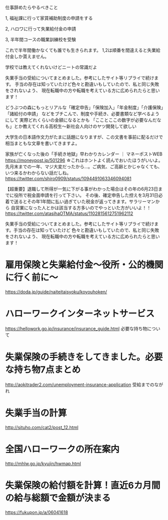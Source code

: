 仕事辞めたらやるべきこと

1, 福祉課に行って家賃補助制度の申請をする

2, ハロワに行って失業給付金の申請

3, 半年間コースの職業訓練校を受験

これで半年間働かなくても誰でも生きられます。
1,2は順番を間違えると失業給付金しか貰えません。

学校では教えてくれないけどニートの常識だよ



失業手当の受給についてまとめました。参考にしたサイト等リプライで続けます。
手当の存在は知っていたけど色々と勘違いもしていたので、私と同じ失敗をされないよう、
現在転職中の方や転職を考えている方に広められたらと思います！


どうぶつの森にもっとリアルな「確定申告」「保険加入」「年金制度」「介護保険」「諸給付の申請」
などをブチこんで、制度や手続き、必要書類など学べるようにして
実際どれくらいの金額になるとかも
「こことここの数字が必要なんだなも」とか教えてくれる高校生〜新社会人向けのヤツ開発して欲しい


大学生の日本語作文力がたまに話題になりますが、この文書を事前に配るだけで相当まともな文章を書いてきますよ。



家族が亡くなった後の「手続き地獄」早わかりカレンダー  ｜ マネーポストWEB https://moneypost.jp/501296
☆これはホントよく読んでおいたほうがいいよ。先月末までの一年、マジ大変だったから…。ご病気、ご高齢とかじゃなくても、
いつ来るかわからない話だしね。
https://twitter.com/shiro0909/status/1094491063346094081


【超重要】退職して所得が一気に下がる事がわかった場合はその年の6月23日までに役所で税金面申請を行って下さい。
その後、確定申告した控えを3月31日必着で送るとその年1年間に払い過ぎていた税金が返ってきます。サラリーマンから
自営業になった人とかは該当する方多いのでやっといた方がいいよ！！
https://twitter.com/atasihaOTMA/status/1102815612751962112


失業手当の受給についてまとめました。参考にしたサイト等リプライで続けます。手当の存在は知っていたけど
色々と勘違いもしていたので、私と同じ失敗をされないよう、
現在転職中の方や転職を考えている方に広められたらと思います！

# 雇用保険と失業給付金～役所・公的機関に行く前に～
https://doda.jp/guide/naiteitaisyoku/koyouhoken/

# ハローワークインターネットサービス
https://hellowork.go.jp/insurance/insurance_guide.html
必要な持ち物について
# 失業保険の手続きをしてきました。必要な持ち物7点まとめ
http://aokitrader2.com/unemployment-insurance-application
受給までのながれ

# 失業手当の計算
http://situho.com/cat2/post_12.html
# 全国ハローワークの所在案内
http://mhlw.go.jp/kyujin/hwmap.html

# 失業保険の給付額を計算！直近6カ月間の給与総額で金額が決まる
https://fukupon.jp/a/06041618
